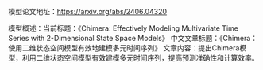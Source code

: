 模型论文地址：https://arxiv.org/abs/2406.04320

模型概述：当前标题：《Chimera: Effectively Modeling Multivariate Time Series with 2-Dimensional State Space Models》
中文文章标题：《Chimera：使用二维状态空间模型有效地建模多元时间序列》
文章内容：提出Chimera模型，利用二维状态空间模型有效建模多元时间序列，提高预测准确性和计算效率。
